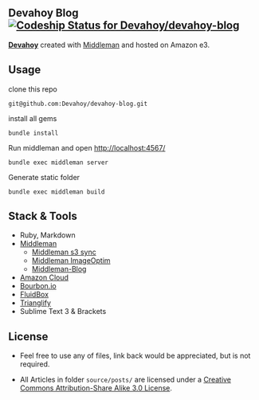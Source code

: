 ## Devahoy Blog  [ ![Codeship Status for Devahoy/devahoy-blog](https://codeship.com/projects/3c9279a0-5307-0132-2f7a-426e83f94b6a/status)](https://codeship.com/projects/48839)

**[Devahoy](http://devahoy.com/)** created with [Middleman](http://middlemanapp.com/) and hosted on Amazon e3. 

## Usage

clone this repo

	git@github.com:Devahoy/devahoy-blog.git

install all gems

	bundle install

Run middleman and open [http://localhost:4567/](http://localhost:4567/)

	bundle exec middleman server

Generate static folder 

	bundle exec middleman build

## Stack & Tools

- Ruby, Markdown
- [Middleman](http://middlemanapp.com/)
	- [Middleman s3 sync](https://github.com/fredjean/middleman-s3_sync)
	- [Middleman ImageOptim](https://github.com/plasticine/middleman-imageoptim)
	- [Middleman-Blog](https://github.com/middleman/middleman-blog)
- [Amazon Cloud](http://aws.amazon.com/)
- [Bourbon.io](http://bourbon.io/)
- [FluidBox](https://github.com/terrymun/Fluidbox)
- [Trianglify](http://qrohlf.com/trianglify/)
- Sublime Text 3 & Brackets

## License

- Feel free to use any of files, link back would be appreciated, but is not required.

- All Articles in folder `source/posts/` are licensed under a [Creative Commons Attribution-Share Alike 3.0 License](https://creativecommons.org/licenses/by-nc-sa/3.0/th/).